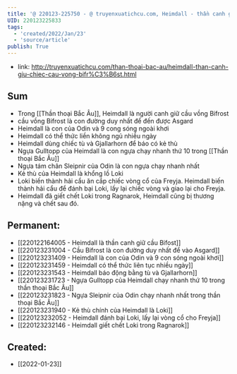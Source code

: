 ```yaml
---
title: '@ 220123-225750 - @ truyenxuatichcu.com, Heimdall - thần canh giữ chiếc cầu vồng Bifrost'
UID: 220123225833
tags:
  - 'created/2022/Jan/23'
  - 'source/article'
publish: True
---
```

- link: http://truyenxuatichcu.com/than-thoai-bac-au/heimdall-than-canh-giu-chiec-cau-vong-bifr%C3%B6st.html

## Sum
- Trong [[Thần thoại Bắc Âu]], Heimdall là người canh giữ cầu vồng Bifrost
- cầu vồng Bifrost là con đường duy nhất để đến được Asgard
- Heimdall là con của Odin và 9 cong sóng ngoài khơi
- Heimdall có thể thức liền không ngủ nhiều ngày
- Heimdall dùng chiếc tù và Gjallarhorn để báo có kẻ thù
- Ngựa Gulltopp của Heimdall là con ngựa chạy nhanh thứ 10 trong [[Thần thoại Bắc Âu]]
- Ngựa tám chân Sleipnir của Odin là con ngựa chạy nhanh nhất
- Kẻ thù của Heimdall là khổng lồ Loki
- Loki biến thành hải cẩu ăn cắp chiếc vòng cổ của Freyja. Heimdall biến thành hải cẩu để đánh bại Loki, lấy lại chiếc vòng và giao lại cho Freyja.
- Heimdall đã giết chết Loki trong Ragnarok, Heimdall cũng bị thương nặng và chết sau đó.

## Permanent:
- [[220122164005 - Heimdall là thần canh giữ cầu Bifost]]
- [[220123231004 - Cầu Bifrost là con đường duy nhất để vào Asgard]]
- [[220123231409 - Heimdall là con của Odin và 9 con sóng ngoài khơi]]
- [[220123231459 - Heimdall có thể thức liên tục nhiều ngày]]
- [[220123231543 - Heimdall báo động bằng tù và Gjallarhorn]]
- [[220123231723 - Ngựa Gulltopp của Heimdall chạy nhanh thứ 10 trong thần thoại Bắc Âu]]
- [[220123231823 - Ngựa Sleipnir của Odin chạy nhanh nhất trong thần thoại Bắc Âu]]
- [[220123231940 - Kẻ thù chính của Heimdall là Loki]]
- [[220123232052 - Heimdall đánh bại Loki, lấy lại vòng cổ cho Freyja]]
- [[220123232146 - Heimdall giết chết Loki trong Ragnarok]]

## Created:
- [[2022-01-23]]
